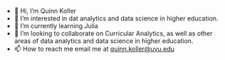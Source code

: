 - 👋 Hi, I’m Quinn Koller
- 👀 I’m interested in dat analytics and data science in higher education.
- 🌱 I’m currently learning Julia
- 💞️ I’m looking to collaborate on Curricular Analytics, as well as other areas of data analytics and data science in higher education.
- 📫 How to reach me email me at quinn.koller@uvu.edu

<!---
qkoller/qkoller is a ✨ special ✨ repository because its `README.md` (this file) appears on your GitHub profile.
You can click the Preview link to take a look at your changes.
--->
